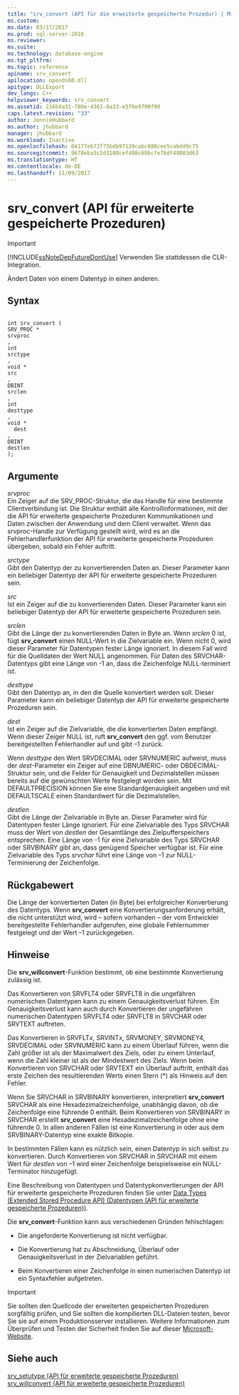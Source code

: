 ```yaml
---
title: "srv_convert (API für die erweiterte gespeicherte Prozedur) | Microsoft-Dokumentation"
ms.custom: 
ms.date: 03/17/2017
ms.prod: sql-server-2016
ms.reviewer: 
ms.suite: 
ms.technology: database-engine
ms.tgt_pltfrm: 
ms.topic: reference
apiname: srv_convert
apilocation: opends60.dll
apitype: DLLExport
dev_langs: C++
helpviewer_keywords: srv_convert
ms.assetid: 216b4a31-786e-4361-8a33-e5f6e9790f90
caps.latest.revision: "33"
author: JennieHubbard
ms.author: jhubbard
manager: jhubbard
ms.workload: Inactive
ms.openlocfilehash: 04177eb72f75bdb97120cabc880cee5cabdd9c75
ms.sourcegitcommit: 9678eba3c2d3100cef408c69bcfe76df49803d63
ms.translationtype: HT
ms.contentlocale: de-DE
ms.lasthandoff: 11/09/2017
---
```

# <a name="srvconvert-extended-stored-procedure-api"></a>srv_convert (API für erweiterte gespeicherte Prozeduren)
    
> [!IMPORTANT]  
>  [!INCLUDE[ssNoteDepFutureDontUse](../../includes/ssnotedepfuturedontuse-md.md)] Verwenden Sie stattdessen die CLR-Integration.  
  
 Ändert Daten von einem Datentyp in einen anderen.  
  
## <a name="syntax"></a>Syntax  
  
```  
  
int srv_convert (  
SRV_PROC *  
srvproc  
,  
int  
srctype  
,  
void *  
src  
,  
DBINT  
srclen  
,  
int  
desttype  
,  
void *  
  dest  
,  
DBINT  
destlen  
);  
```  
  
## <a name="arguments"></a>Argumente  
 *srvproc*  
 Ein Zeiger auf die SRV_PROC-Struktur, die das Handle für eine bestimmte Clientverbindung ist. Die Struktur enthält alle Kontrollinformationen, mit der die API für erweiterte gespeicherte Prozeduren Kommunikationen und Daten zwischen der Anwendung und dem Client verwaltet. Wenn das *srvproc*-Handle zur Verfügung gestellt wird, wird es an die Fehlerhandlerfunktion der API für erweiterte gespeicherte Prozeduren übergeben, sobald ein Fehler auftritt.  
  
 *srctype*  
 Gibt den Datentyp der zu konvertierenden Daten an. Dieser Parameter kann ein beliebiger Datentyp der API für erweiterte gespeicherte Prozeduren sein.  
  
 *src*  
 Ist ein Zeiger auf die zu konvertierenden Daten. Dieser Parameter kann ein beliebiger Datentyp der API für erweiterte gespeicherte Prozeduren sein.  
  
 *srclen*  
 Gibt die Länge der zu konvertierenden Daten in Byte an. Wenn *srclen* 0 ist, fügt **srv_convert** einen NULL-Wert in die Zielvariable ein. Wenn nicht 0, wird dieser Parameter für Datentypen fester Länge ignoriert. In diesem Fall wird für die Quelldaten der Wert NULL angenommen. Für Daten des SRVCHAR-Datentyps gibt eine Länge von -1 an, dass die Zeichenfolge NULL-terminiert ist.  
  
 *desttype*  
 Gibt den Datentyp an, in den die Quelle konvertiert werden soll. Dieser Parameter kann ein beliebiger Datentyp der API für erweiterte gespeicherte Prozeduren sein.  
  
 *dest*  
 Ist ein Zeiger auf die Zielvariable, die die konvertierten Daten empfängt. Wenn dieser Zeiger NULL ist, ruft **srv_convert** den ggf. vom Benutzer bereitgestellten Fehlerhandler auf und gibt –1 zurück.  
  
 Wenn *desttype* den Wert SRVDECIMAL oder SRVNUMERIC aufweist, muss der *dest*-Parameter ein Zeiger auf eine DBNUMERIC- oder DBDECIMAL-Struktur sein, und die Felder für Genauigkeit und Dezimalstellen müssen bereits auf die gewünschten Werte festgelegt worden sein. Mit DEFAULTPRECISION können Sie eine Standardgenauigkeit angeben und mit DEFAULTSCALE einen Standardwert für die Dezimalstellen.  
  
 *destlen*  
 Gibt die Länge der Zielvariable in Byte an. Dieser Parameter wird für Datentypen fester Länge ignoriert. Für eine Zielvariable des Typs SRVCHAR muss der Wert von *destlen* der Gesamtlänge des Zielpufferspeichers entsprechen. Eine Länge von -1 für eine Zielvariable des Typs SRVCHAR oder SRVBINARY gibt an, dass genügend Speicher verfügbar ist. Für eine Zielvariable des Typs *srvchar* führt eine Länge von –1 zur NULL-Terminierung der Zeichenfolge.  
  
## <a name="returns"></a>Rückgabewert  
 Die Länge der konvertierten Daten (in Byte) bei erfolgreicher Konvertierung des Datentyps. Wenn **srv_convert** eine Konvertierungsanforderung erhält, die nicht unterstützt wird, wird – sofern vorhanden – der vom Entwickler bereitgestellte Fehlerhandler aufgerufen, eine globale Fehlernummer festgelegt und der Wert –1 zurückgegeben.  
  
## <a name="remarks"></a>Hinweise  
 Die **srv_willconvert**-Funktion bestimmt, ob eine bestimmte Konvertierung zulässig ist.  
  
 Das Konvertieren von SRVFLT4 oder SRVFLT8 in die ungefähren numerischen Datentypen kann zu einem Genauigkeitsverlust führen. Ein Genauigkeitsverlust kann auch durch Konvertieren der ungefähren numerischen Datentypen SRVFLT4 oder SRVFLT8 in SRVCHAR oder SRVTEXT auftreten.  
  
 Das Konvertieren in SRVFLT*x*, SRVINT*x*, SRVMONEY, SRVMONEY4, SRVDECIMAL oder SRVNUMERIC kann zu einem Überlauf führen, wenn die Zahl größer ist als der Maximalwert des Ziels, oder zu einem Unterlauf, wenn die Zahl kleiner ist als der Mindestwert des Ziels. Wenn beim Konvertieren von SRVCHAR oder SRVTEXT ein Überlauf auftritt, enthält das erste Zeichen des resultierenden Werts einen Stern (*) als Hinweis auf den Fehler.  
  
 Wenn Sie SRVCHAR in SRVBINARY konvertieren, interpretiert **srv_convert** SRVCHAR als eine Hexadezimalzeichenfolge, unabhängig davon, ob die Zeichenfolge eine führende 0 enthält. Beim Konvertieren von SRVBINARY in SRVCHAR erstellt **srv_convert** eine Hexadezimalzeichenfolge ohne eine führende 0. In allen anderen Fällen ist eine Konvertierung in oder aus dem SRVBINARY-Datentyp eine exakte Bitkopie.  
  
 In bestimmten Fällen kann es nützlich sein, einen Datentyp in sich selbst zu konvertieren. Durch Konvertieren von SRVCHAR in SRVCHAR mit einem Wert für *destlen* von –1 wird einer Zeichenfolge beispielsweise ein NULL-Terminator hinzugefügt.  
  
 Eine Beschreibung von Datentypen und Datentypkonvertierungen der API für erweiterte gespeicherte Prozeduren finden Sie unter [Data Types (Extended Stored Procedure API) (Datentypen (API für erweiterte gespeicherte Prozeduren))](../../relational-databases/extended-stored-procedures-reference/data-types-extended-stored-procedure-api.md).  
  
 Die **srv_convert**-Funktion kann aus verschiedenen Gründen fehlschlagen:  
  
-   Die angeforderte Konvertierung ist nicht verfügbar.  
  
-   Die Konvertierung hat zu Abschneidung, Überlauf oder Genauigkeitsverlust in der Zielvariablen geführt.  
  
-   Beim Konvertieren einer Zeichenfolge in einen numerischen Datentyp ist ein Syntaxfehler aufgetreten.  
  
> [!IMPORTANT]  
>  Sie sollten den Quellcode der erweiterten gespeicherten Prozeduren sorgfältig prüfen, und Sie sollten die kompilierten DLL-Dateien testen, bevor Sie sie auf einem Produktionsserver installieren. Weitere Informationen zum Überprüfen und Testen der Sicherheit finden Sie auf dieser [Microsoft-Website](http://go.microsoft.com/fwlink/?LinkID=54761&amp;clcid=0x409http://msdn.microsoft.com/security/).  
  
## <a name="see-also"></a>Siehe auch  
 [srv_setutype (API für erweiterte gespeicherte Prozeduren)](../../relational-databases/extended-stored-procedures-reference/srv-setutype-extended-stored-procedure-api.md)   
 [srv_willconvert (API für erweiterte gespeicherte Prozeduren)](../../relational-databases/extended-stored-procedures-reference/srv-willconvert-extended-stored-procedure-api.md)  
  
  
